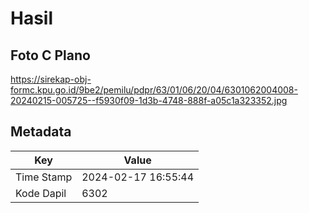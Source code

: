 # Hasil

## Foto C Plano

https://sirekap-obj-formc.kpu.go.id/9be2/pemilu/pdpr/63/01/06/20/04/6301062004008-20240215-005725--f5930f09-1d3b-4748-888f-a05c1a323352.jpg


## Metadata

| Key        | Value               |
| ---------- | ------------------- |
| Time Stamp | 2024-02-17 16:55:44 |
| Kode Dapil | 6302                |



